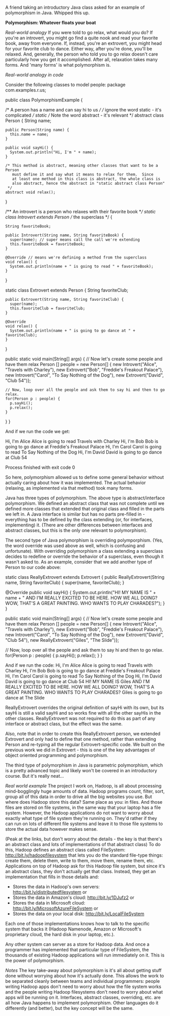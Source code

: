 A friend taking an introductory Java class asked for an example of polymorphism in Java.
Whipped this up.

**Polymorphism: Whatever floats your boat**

*Real-world analogy*
If you were told to go relax, what would you do? If you're an introvert, you might go find a quite nook and read your favorite book, away from everyone.  If, instead, you're an extrovert, you might head for your favorite club to dance.  Either way, after you're done, you'll be relaxed.  And, generally, the person who told you to go relax doesn't care particularly how you get it accomplished.  After all, relaxation takes many forms.  And 'many forms' is what polymorphism is.

*Real-world analogy in code*

Consider the following classes to model people:
package com.examples.r.us;

public class PolymorphismExample {

  /* A person has a name and can say hi to us */
  /* ignore the word static - it's complicated */ static
  /* Note the word abstract - it's relevant */ abstract
  class Person {
    String name;

    public Person(String name) {
      this.name = name;
    }

    public void sayHi() {
      System.out.println("Hi, I'm " + name);
    }

    /* This method is abstract, meaning other classes that want to be a Person
       must define it and say what it means to relax for them.  Since
       at least one method in this class is abstract, the whole class is
       also abstract, hence the abstract in "static abstract class Person"
     */
    abstract void relax();
  }

  /** An introvert is a person who relaxes with their favorite book **/
  static class Introvert extends Person /* the superclass */ {

    String favoriteBook;

    public Introvert(String name, String favoriteBook) {
      super(name); // super means call the call we're extending
      this.favoriteBook = favoriteBook;
    }

    @Override // means we're defining a method from the superclass
    void relax() {
      System.out.println(name + " is going to read " + favoriteBook);
    }
  }

  static class Extrovert extends Person {
    String favoriteClub;

    public Extrovert(String name, String favoriteClub) {
      super(name);
      this.favoriteClub = favoriteClub;
    }

    @Override
    void relax() {
      System.out.println(name + " is going to go dance at " + favoriteClub);
    }
  }

  public static void main(String[] args) {
    // Now let's create some people and have them relax
    Person [] people = new Person[] { new Introvert("Alice", "Travels with Charley"),
                                      new Extrovert("Bob", "Freddie's Freakout Palace"),
                                      new Introvert("Carol", "To Say Nothing of the Dog"),
                                      new Extrovert("David", "Club 54")};

    // Now, loop over all the people and ask them to say hi and then to go relax.
    for(Person p : people) {
      p.sayHi();
      p.relax();
    }
  }
}

And if we run the code we get:

Hi, I'm Alice
Alice is going to read Travels with Charley
Hi, I'm Bob
Bob is going to go dance at Freddie's Freakout Palace
Hi, I'm Carol
Carol is going to read To Say Nothing of the Dog
Hi, I'm David
David is going to go dance at Club 54

Process finished with exit code 0

So here, polymorphism allowed us to define some general behavior without actually caring about how it was implemented.  The actual behavior (relaxing, as implemented via that method) took many forms.

Java has three types of polymorphism.  The above type is abstract/interface polymorphism.  We defined an abstract class that was not complete until we defined more classes that extended that original class and filled in the parts we left in.  A Java interface is similar but has no parts pre-filled in - everything has to be defined by the class extending (or, for interfaces, implementing) it.  (There are other differences between interfaces and abstract classes, but this is the only one relevant to polymorphism).

The second type of Java polymorphism is overriding polymporphism.  (Yes, the word override was used above as well, which is confusing and unfortunate).  With overriding polymorphism a class extending a superclass decides to redefine or override the behavior of a superclass, even though it wasn't asked to.  As an example, consider that we add another type of Person to our code above:

static class ReallyExtrovert extends Extrovert {
  public ReallyExtrovert(String name, String favoriteClub) {
    super(name, favoriteClub);
  }

  @Override
  public void sayHi() {
    System.out.println("HI! MY NAME IS " + name + " AND I'M REALLY EXCITED TO BE HERE.  HOW WE ALL DOING?  WOW, THAT'S A GREAT PAINTING.  WHO WANTS TO PLAY CHARADES?");
  }
}

public static void main(String[] args) {
  // Now let's create some people and have them relax
  Person [] people = new Person[] { new Introvert("Alice", "Travels with Charley"),
                                    new Extrovert("Bob", "Freddie's Freakout Palace"),
                                    new Introvert("Carol", "To Say Nothing of the Dog"),
                                    new Extrovert("David", "Club 54"),
                                    new ReallyExtrovert("Giles", "The Slide")};

  // Now, loop over all the people and ask them to say hi and then to go relax.
  for(Person p : people) {
    p.sayHi();
    p.relax();
  }
}

And if we run the code: 
Hi, I'm Alice
Alice is going to read Travels with Charley
Hi, I'm Bob
Bob is going to go dance at Freddie's Freakout Palace
Hi, I'm Carol
Carol is going to read To Say Nothing of the Dog
Hi, I'm David
David is going to go dance at Club 54
HI! MY NAME IS Giles AND I'M REALLY EXCITED TO BE HERE.  HOW WE ALL DOING?  WOW, THAT'S A GREAT PAINTING.  WHO WANTS TO PLAY CHARADES?
Giles is going to go dance at The Slide

ReallyExtrovert overrides the original definition of sayHi with its own, but its sayHi is still a valid sayHi and so works fine with all the other sayHis in the other classes.  ReallyExtrovert was not required to do this as part of any interface or abstract class, but the effect was the same.  

Also, note that in order to create this ReallyExtrovert person, we extended Extrovert and only had to define that one method, rather than extending Person and re-typing all the regular Extrovert-specific code.  We built on the previous work we did in Extrovert - this is one of the key advantages of object oriented programming and polymorphism.

The third type of polymorphism in Java is parametric polymorphism, which is a pretty advanced topic and likely won't be covered in an introductory course.  But it's really neat...

*Real world example*
The project I work on, Hadoop, is all about processing mind-bogglingly huge amounts of data.  Hadoop programs count, filter, sort, group all of this data in order to drive all the big websites you use.  But where does Hadoop store this data?  Same place as you: in files.  And those files are stored on file systems, in the same way that your laptop has a file system.  However, the Hadoop applications do not want to worry about exactly what type of file system they're running on.  They'd rather if they can run on lots of different file systems and leave it to those file systems to store the actual data however makes sense.

(Peak at the links, but don't worry about the details - the key is that there's an abstract class and lots of implementations of that abstract class)
To do this, Hadoop defines an abstract class called FileSystem:
http://bit.ly/hadoopfilesystem
that lets you do the standard file-type things: create them, delete them, write to them, move them, rename them, etc.
Applications on top of Hadoop ask for this Hadoop file system, but since it's an abstract class, they don't actually get that class.  Instead, they get an implementation that fills in those details and:
* Stores the data in Hadoop's own servers: http://bit.ly/distributedfilesystem
or
* Stores the data in Amazon's cloud: http://bit.ly/1DJufz2
or
* Stores the data in Microsoft cloud: http://bit.ly/MicrosoftAzureFileSystem
or
* Stores the data on your local disk: http://bit.ly/LocalFileSystem

Each one of those implementations knows how to talk to the specific system that backs it (Hadoop Namenode, Amazon or Microsoft's proprietary cloud, the hard disk in your laptop, etc.).

Any other system can server as a store for Hadoop data.  And once a programmer has implemented that particular type of FileSystem, the thousands of existing Hadoop applications will run immediately on it.  This is the power of polymorphism.

*Notes*
The key take-away about polymorphism is it's all about getting stuff done without worrying about how it's actually done.  This allows the work to be separated cleanly between teams and individual programmers: people writing Hadoop apps don't need to worry about how the file system works and the people writing Hadoop filesystems don't need to worry about what apps will be running on it.  Interfaces, abstract classes, overriding, etc. are all how Java happens to implement polymorphism.  Other languages do it differently (and better), but the key concept will be the same.  

